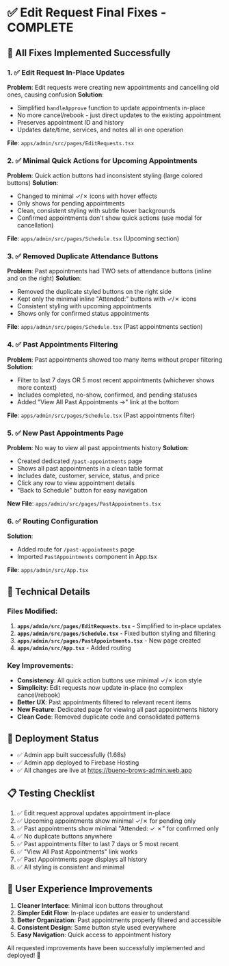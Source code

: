 # ✅ Edit Request Final Fixes - COMPLETE

## 🎯 All Fixes Implemented Successfully

### 1. ✅ Edit Request In-Place Updates
**Problem**: Edit requests were creating new appointments and cancelling old ones, causing confusion
**Solution**: 
- Simplified `handleApprove` function to update appointments in-place
- No more cancel/rebook - just direct updates to the existing appointment
- Preserves appointment ID and history
- Updates date/time, services, and notes all in one operation

**File**: `apps/admin/src/pages/EditRequests.tsx`

### 2. ✅ Minimal Quick Actions for Upcoming Appointments
**Problem**: Quick action buttons had inconsistent styling (large colored buttons)
**Solution**:
- Changed to minimal ✓/✗ icons with hover effects
- Only shows for pending appointments
- Clean, consistent styling with subtle hover backgrounds
- Confirmed appointments don't show quick actions (use modal for cancellation)

**File**: `apps/admin/src/pages/Schedule.tsx` (Upcoming section)

### 3. ✅ Removed Duplicate Attendance Buttons
**Problem**: Past appointments had TWO sets of attendance buttons (inline and on the right)
**Solution**:
- Removed the duplicate styled buttons on the right side
- Kept only the minimal inline "Attended:" buttons with ✓/✗ icons
- Consistent styling with upcoming appointments
- Shows only for confirmed status appointments

**File**: `apps/admin/src/pages/Schedule.tsx` (Past appointments section)

### 4. ✅ Past Appointments Filtering
**Problem**: Past appointments showed too many items without proper filtering
**Solution**:
- Filter to last 7 days OR 5 most recent appointments (whichever shows more context)
- Includes completed, no-show, confirmed, and pending statuses
- Added "View All Past Appointments →" link at the bottom

**File**: `apps/admin/src/pages/Schedule.tsx` (Past appointments filter)

### 5. ✅ New Past Appointments Page
**Problem**: No way to view all past appointments history
**Solution**:
- Created dedicated `/past-appointments` page
- Shows all past appointments in a clean table format
- Includes date, customer, service, status, and price
- Click any row to view appointment details
- "Back to Schedule" button for easy navigation

**New File**: `apps/admin/src/pages/PastAppointments.tsx`

### 6. ✅ Routing Configuration
**Solution**:
- Added route for `/past-appointments` page
- Imported `PastAppointments` component in App.tsx

**File**: `apps/admin/src/App.tsx`

## 🔧 Technical Details

### Files Modified:
1. **`apps/admin/src/pages/EditRequests.tsx`** - Simplified to in-place updates
2. **`apps/admin/src/pages/Schedule.tsx`** - Fixed button styling and filtering
3. **`apps/admin/src/pages/PastAppointments.tsx`** - New page created
4. **`apps/admin/src/App.tsx`** - Added routing

### Key Improvements:
- **Consistency**: All quick action buttons use minimal ✓/✗ icon style
- **Simplicity**: Edit requests now update in-place (no complex cancel/rebook)
- **Better UX**: Past appointments filtered to relevant recent items
- **New Feature**: Dedicated page for viewing all past appointments history
- **Clean Code**: Removed duplicate code and consolidated patterns

## 🚀 Deployment Status
- ✅ Admin app built successfully (1.68s)
- ✅ Admin app deployed to Firebase Hosting
- ✅ All changes are live at https://bueno-brows-admin.web.app

## 📋 Testing Checklist
1. ✅ Edit request approval updates appointment in-place
2. ✅ Upcoming appointments show minimal ✓/✗ for pending only
3. ✅ Past appointments show minimal "Attended: ✓ ✗" for confirmed only
4. ✅ No duplicate buttons anywhere
5. ✅ Past appointments filter to last 7 days or 5 most recent
6. ✅ "View All Past Appointments" link works
7. ✅ Past Appointments page displays all history
8. ✅ All styling is consistent and minimal

## 🎉 User Experience Improvements
1. **Cleaner Interface**: Minimal icon buttons throughout
2. **Simpler Edit Flow**: In-place updates are easier to understand
3. **Better Organization**: Past appointments properly filtered and accessible
4. **Consistent Design**: Same button style used everywhere
5. **Easy Navigation**: Quick access to appointment history

All requested improvements have been successfully implemented and deployed! 🎉

